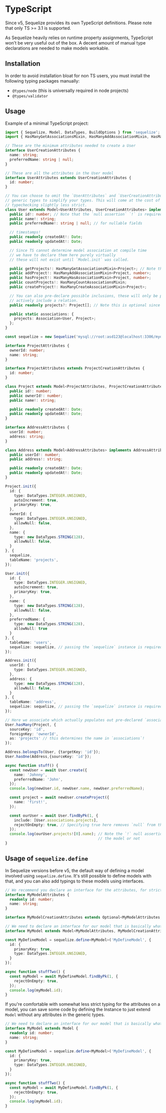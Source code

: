 # TypeScript

Since v5, Sequelize provides its own TypeScript definitions. Please note that only TS >= 3.1 is supported.

As Sequelize heavily relies on runtime property assignments, TypeScript won't be very useful out of the box. A decent amount of manual type declarations are needed to make models workable.

## Installation

In order to avoid installation bloat for non TS users, you must install the following typing packages manually:

- `@types/node` (this is universally required in node projects)
- `@types/validator`

## Usage

Example of a minimal TypeScript project:

```ts
import { Sequelize, Model, DataTypes, BuildOptions } from 'sequelize';
import { HasManyGetAssociationsMixin, HasManyAddAssociationMixin, HasManyHasAssociationMixin, Association, HasManyCountAssociationsMixin, HasManyCreateAssociationMixin } from 'sequelize';

// These are the minimum attributes needed to create a User
interface UserCreationAttributes {
  name: string;
  preferredName: string | null;
}

// These are all the attributes in the User model
interface UserAttributes extends UserCreationAttributes {
  id: number;
}

// You can choose to omit the `UserAttributes` and `UserCreationAttributes`
// generic types to simplify your types. This will come at the cost of making
// typechecking slightly less strict.
class User extends Model<UserAttributes, UserCreationAttributes> implements UserAttributes {
  public id!: number; // Note that the `null assertion` `!` is required in strict mode.
  public name!: string;
  public preferredName!: string | null; // for nullable fields

  // timestamps!
  public readonly createdAt!: Date;
  public readonly updatedAt!: Date;

  // Since TS cannot determine model association at compile time
  // we have to declare them here purely virtually
  // these will not exist until `Model.init` was called.

  public getProjects!: HasManyGetAssociationsMixin<Project>; // Note the null assertions!
  public addProject!: HasManyAddAssociationMixin<Project, number>;
  public hasProject!: HasManyHasAssociationMixin<Project, number>;
  public countProjects!: HasManyCountAssociationsMixin;
  public createProject!: HasManyCreateAssociationMixin<Project>;

  // You can also pre-declare possible inclusions, these will only be populated if you
  // actively include a relation.
  public readonly projects?: Project[]; // Note this is optional since it's only populated when explicitly requested in code

  public static associations: {
    projects: Association<User, Project>;
  };
}

const sequelize = new Sequelize('mysql://root:asd123@localhost:3306/mydb');

interface ProjectAttributes {
  ownerId: number;
  name: string;
}

interface ProjectAttributes extends ProjectCreationAttributes {
  id: number;
}

class Project extends Model<ProjectAttributes, ProjectCreationAttributes> implements ProjectAttributes {
  public id!: number;
  public ownerId!: number;
  public name!: string;

  public readonly createdAt!: Date;
  public readonly updatedAt!: Date;
}

interface AddressAttributes {
  userId: number;
  address: string;
}

class Address extends Model<AddressAttributes> implements AddressAttributes {
  public userId!: number;
  public address!: string;

  public readonly createdAt!: Date;
  public readonly updatedAt!: Date;
}

Project.init({
  id: {
    type: DataTypes.INTEGER.UNSIGNED,
    autoIncrement: true,
    primaryKey: true,
  },
  ownerId: {
    type: DataTypes.INTEGER.UNSIGNED,
    allowNull: false,
  },
  name: {
    type: new DataTypes.STRING(128),
    allowNull: false,
  }
}, {
  sequelize,
  tableName: 'projects',
});

User.init({
  id: {
    type: DataTypes.INTEGER.UNSIGNED,
    autoIncrement: true,
    primaryKey: true,
  },
  name: {
    type: new DataTypes.STRING(128),
    allowNull: false,
  },
  preferredName: {
    type: new DataTypes.STRING(128),
    allowNull: true
  }
}, {
  tableName: 'users',
  sequelize: sequelize, // passing the `sequelize` instance is required
});

Address.init({
  userId: {
    type: DataTypes.INTEGER.UNSIGNED,
  },
  address: {
    type: new DataTypes.STRING(128),
    allowNull: false,
  }
}, {
  tableName: 'address',
  sequelize: sequelize, // passing the `sequelize` instance is required
});

// Here we associate which actually populates out pre-declared `association` static and other methods.
User.hasMany(Project, {
  sourceKey: 'id',
  foreignKey: 'ownerId',
  as: 'projects' // this determines the name in `associations`!
});

Address.belongsTo(User, {targetKey: 'id'});
User.hasOne(Address,{sourceKey: 'id'});

async function stuff() {
  const newUser = await User.create({
    name: 'Johnny',
    preferredName: 'John',
  });
  console.log(newUser.id, newUser.name, newUser.preferredName);

  const project = await newUser.createProject({
    name: 'first!',
  });

  const ourUser = await User.findByPk(1, {
    include: [User.associations.projects],
    rejectOnEmpty: true, // Specifying true here removes `null` from the return type!
  });
  console.log(ourUser.projects![0].name); // Note the `!` null assertion since TS can't know if we included
                                          // the model or not
}
```

## Usage of `sequelize.define`

In Sequelize versions before v5, the default way of defining a model involved using `sequelize.define`. It's still possible to define models with that, and you can also add typings to these models using interfaces.

```ts
// We recommend you declare an interface for the attributes, for stricter typechecking
interface MyModelAttributes {
  readonly id: number;
  name: string;
}

interface MyModelCreationAttributes extends Optional<MyModelAttributes, 'id'> {}

// We need to declare an interface for our model that is basically what our class would be
interface MyModel extends Model<MyModelAttributes, MyModelCreationAttributes>, MyModelAttributes {}

const MyDefineModel = sequelize.define<MyModel>('MyDefineModel', {
  id: {
    primaryKey: true,
    type: DataTypes.INTEGER.UNSIGNED,
  }
});

async function stuffTwo() {
  const myModel = await MyDefineModel.findByPk(1, {
    rejectOnEmpty: true,
  });
  console.log(myModel.id);
}
```

If you're comfortable with somewhat less strict typing for the attributes on a model, you can save some code by defining the Instance to just extend `Model` without any attributes in the generic types.

```ts
// We need to declare an interface for our model that is basically what our class would be
interface MyModel extends Model {
  readonly id: number;
  name: string;
}

const MyDefineModel = sequelize.define<MyModel>('MyDefineModel', {
  id: {
    primaryKey: true,
    type: DataTypes.INTEGER.UNSIGNED,
  }
});

async function stuffTwo() {
  const myModel = await MyDefineModel.findByPk(1, {
    rejectOnEmpty: true,
  });
  console.log(myModel.id);
}
```
